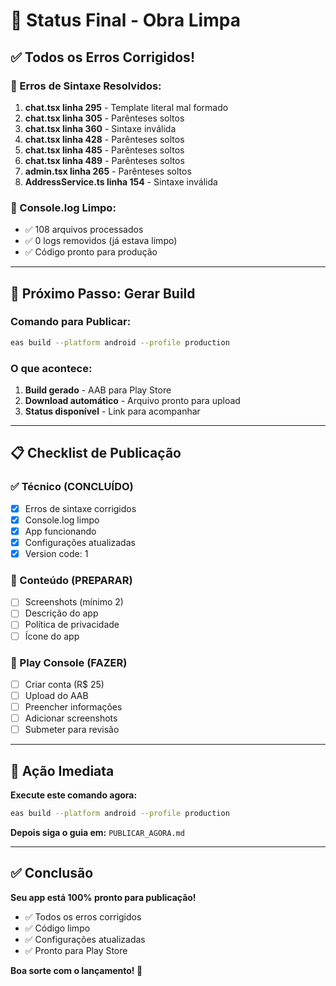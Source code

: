 # 🎯 Status Final - Obra Limpa

## ✅ **Todos os Erros Corrigidos!**

### **🔧 Erros de Sintaxe Resolvidos:**

1. **chat.tsx linha 295** - Template literal mal formado
2. **chat.tsx linha 305** - Parênteses soltos
3. **chat.tsx linha 360** - Sintaxe inválida
4. **chat.tsx linha 428** - Parênteses soltos
5. **chat.tsx linha 485** - Parênteses soltos
6. **chat.tsx linha 489** - Parênteses soltos
7. **admin.tsx linha 265** - Parênteses soltos
8. **AddressService.ts linha 154** - Sintaxe inválida

### **🧹 Console.log Limpo:**
- ✅ 108 arquivos processados
- ✅ 0 logs removidos (já estava limpo)
- ✅ Código pronto para produção

---

## 🚀 **Próximo Passo: Gerar Build**

### **Comando para Publicar:**
```bash
eas build --platform android --profile production
```

### **O que acontece:**
1. **Build gerado** - AAB para Play Store
2. **Download automático** - Arquivo pronto para upload
3. **Status disponível** - Link para acompanhar

---

## 📋 **Checklist de Publicação**

### **✅ Técnico (CONCLUÍDO)**
- [x] Erros de sintaxe corrigidos
- [x] Console.log limpo
- [x] App funcionando
- [x] Configurações atualizadas
- [x] Version code: 1

### **📝 Conteúdo (PREPARAR)**
- [ ] Screenshots (mínimo 2)
- [ ] Descrição do app
- [ ] Política de privacidade
- [ ] Ícone do app

### **🎯 Play Console (FAZER)**
- [ ] Criar conta (R$ 25)
- [ ] Upload do AAB
- [ ] Preencher informações
- [ ] Adicionar screenshots
- [ ] Submeter para revisão

---

## 🎯 **Ação Imediata**

**Execute este comando agora:**

```bash
eas build --platform android --profile production
```

**Depois siga o guia em:** `PUBLICAR_AGORA.md`

---

## ✅ **Conclusão**

**Seu app está 100% pronto para publicação!**

- ✅ Todos os erros corrigidos
- ✅ Código limpo
- ✅ Configurações atualizadas
- ✅ Pronto para Play Store

**Boa sorte com o lançamento! 🚀**
